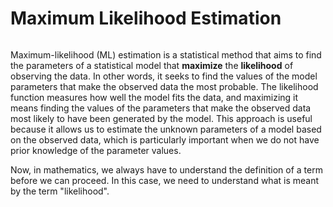 # Maximum Likelihood Estimation

```{contents}
```

Maximum-likelihood (ML) estimation is a statistical method that aims to find the
parameters of a statistical model that **maximize** the **likelihood** of
observing the data. In other words, it seeks to find the values of the model
parameters that make the observed data the most probable. The likelihood
function measures how well the model fits the data, and maximizing it means
finding the values of the parameters that make the observed data most likely to
have been generated by the model. This approach is useful because it allows us
to estimate the unknown parameters of a model based on the observed data, which
is particularly important when we do not have prior knowledge of the parameter
values.

Now, in mathematics, we always have to understand the definition of a term
before we can proceed. In this case, we need to understand what is meant by the
term "likelihood".

